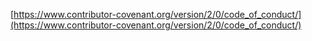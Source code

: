 [https://www.contributor-covenant.org/version/2/0/code_of_conduct/](https://www.contributor-covenant.org/version/2/0/code_of_conduct/)